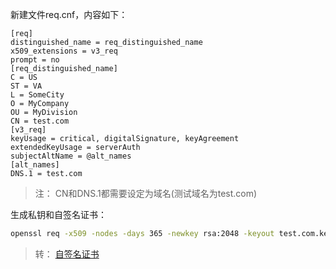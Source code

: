新建文件req.cnf，内容如下：
```
[req]
distinguished_name = req_distinguished_name
x509_extensions = v3_req
prompt = no
[req_distinguished_name]
C = US
ST = VA
L = SomeCity
O = MyCompany
OU = MyDivision
CN = test.com
[v3_req]
keyUsage = critical, digitalSignature, keyAgreement
extendedKeyUsage = serverAuth
subjectAltName = @alt_names
[alt_names]
DNS.1 = test.com
```
> 注： CN和DNS.1都需要设定为域名(测试域名为test.com)

生成私钥和自签名证书：
```bash
openssl req -x509 -nodes -days 365 -newkey rsa:2048 -keyout test.com.key -out test.com.crt -config req.cnf -sha256
```

> 转： [自签名证书](https://github.com/3gstudent/3gstudent.github.io/blob/master/_posts/2018-4-18-CIA%20Hive%20Beacon%20Infrastructure%E5%A4%8D%E7%8E%B02%E2%80%94%E2%80%94%E4%BD%BF%E7%94%A8Apache%20mod_rewrite%E5%AE%9E%E7%8E%B0https%E6%B5%81%E9%87%8F%E5%88%86%E5%8F%91.md)
